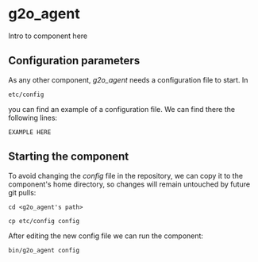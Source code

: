 # g2o_agent
Intro to component here


## Configuration parameters
As any other component, *g2o_agent* needs a configuration file to start. In
```
etc/config
```
you can find an example of a configuration file. We can find there the following lines:
```
EXAMPLE HERE
```

## Starting the component
To avoid changing the *config* file in the repository, we can copy it to the component's home directory, so changes will remain untouched by future git pulls:

```
cd <g2o_agent's path> 
```
```
cp etc/config config
```

After editing the new config file we can run the component:

```
bin/g2o_agent config
```
